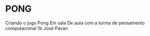  # PONG
 Criando o jogo Pong Em sala De aula com a turma de pensamento computacional 1b José Pavan 
